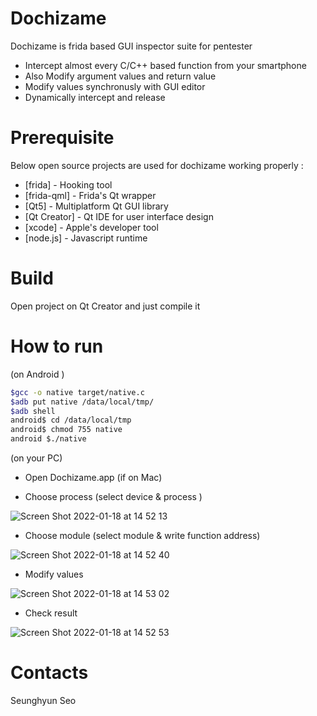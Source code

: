 # Dochizame

Dochizame is frida based GUI inspector suite for pentester 

 - Intercept almost every C/C++ based function from your smartphone 
 - Also Modify argument values and return value
 - Modify values synchronusly with GUI editor 
 - Dynamically intercept and release 

# Prerequisite 

Below open source projects are used for dochizame working properly : 

* [frida] - Hooking tool 
* [frida-qml] - Frida's Qt wrapper
* [Qt5] - Multiplatform Qt GUI library 
* [Qt Creator] - Qt IDE for user interface design 
* [xcode] - Apple's developer tool
* [node.js] - Javascript runtime 

# Build 

Open project on Qt Creator and just compile it
 
# How to run 
(on Android )
```bash
$gcc -o native target/native.c 
$adb put native /data/local/tmp/
$adb shell
android$ cd /data/local/tmp
android$ chmod 755 native 
android $./native 
```

(on your PC) 
* Open Dochizame.app (if on Mac) 

* Choose process (select device & process ) 

![Screen Shot 2022-01-18 at 14 52 13](https://user-images.githubusercontent.com/4240789/149881336-0479f93d-c133-4350-94c9-73b66c758c83.png)

* Choose module (select module & write function address) 

![Screen Shot 2022-01-18 at 14 52 40](https://user-images.githubusercontent.com/4240789/149881344-b5cfbfa3-03e3-488d-ade4-5f1e68bdfce6.png)

* Modify values

![Screen Shot 2022-01-18 at 14 53 02](https://user-images.githubusercontent.com/4240789/149881348-f5d8a26d-45f2-434d-b105-0dd2dd53b880.png)

* Check result

![Screen Shot 2022-01-18 at 14 52 53](https://user-images.githubusercontent.com/4240789/149881346-f9c4e6c1-336e-4982-8e3b-ccf56fa9a441.png)


# Contacts 
Seunghyun Seo 












